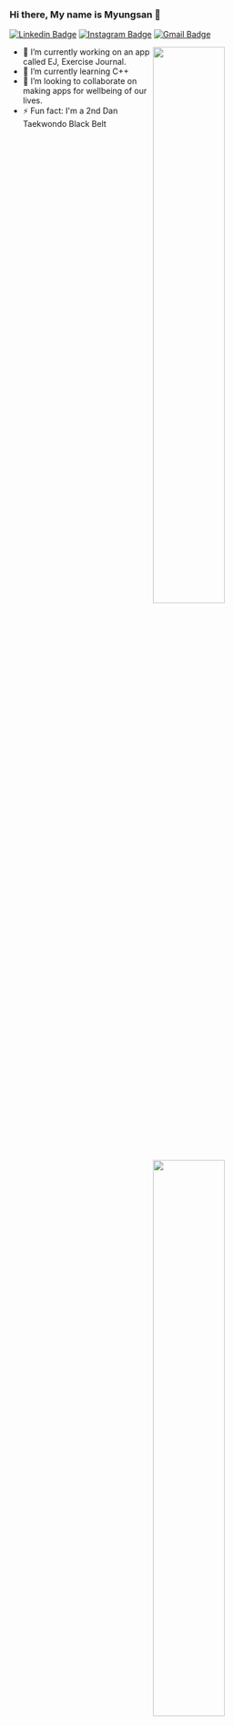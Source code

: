 ### Hi there, My name is Myungsan 👋

[![Linkedin Badge](https://img.shields.io/badge/-myungsanyun-blue?style=flat&logo=Linkedin&logoColor=white&link=https://https://www.linkedin.com/in/myungsan-yun-b759001a6/)](https://www.linkedin.com/in/myungsan-yun-b759001a6/)
[![Instagram Badge](https://img.shields.io/badge/-@myungsan-purple?style=flat&logo=instagram&logoColor=white&link=https://www.instagram.com/myungsanyun/)](https://www.instagram.com/myungsanyun/)
[![Gmail Badge](https://img.shields.io/badge/-myungsanyun@gmail.com-c14438?style=flat&logo=Gmail&logoColor=white&link=mailto:myungsanyun@gmail.com)](mailto:myungsanyun@gmail.com)

<img width="50%" align="right" src="https://github-readme-stats.vercel.app/api?username=myungsan&count_private=true&show_icons=true&theme=dark&hide_border=true&include_all_commits=true">
<img width="50%" height="1px" align="right" src="https://i.imgur.com/DkKayja.png">
<img width="50%" align="right" src="https://github-readme-stats.vercel.app/api/top-langs/?username=myungsan&theme=dark&hide_border=true&layout=compact">

- 🔭 I’m currently working on an app called EJ, Exercise Journal. 
- 🌱 I’m currently learning C++
- 👯 I’m looking to collaborate on making apps for wellbeing of our lives.
- ⚡ Fun fact: I'm a 2nd Dan Taekwondo Black Belt


